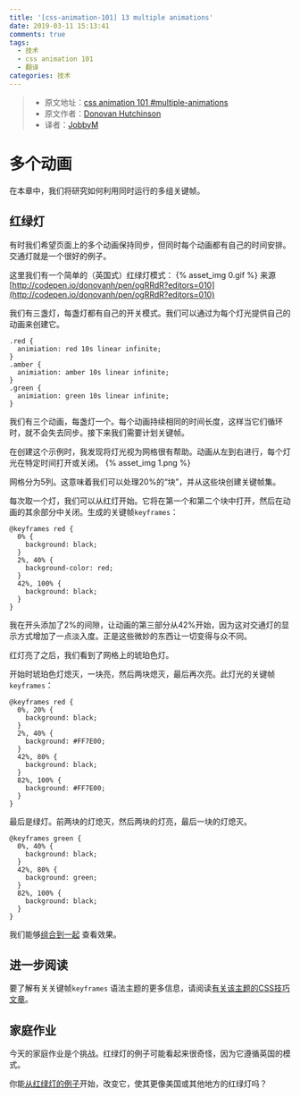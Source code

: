 ```yaml
---
title: '[css-animation-101] 13 multiple animations'
date: 2019-03-11 15:13:41
comments: true
tags:
  - 技术
  - css animation 101
  - 翻译
categories: 技术
---
```


> * 原文地址：[css animation 101 #multiple-animations](https://cssanimation.rocks/css-animation-101/#multiple-animations)
> * 原文作者：[Donovan Hutchinson](https://cssanimation.rocks/)
> * 译者：[JobbyM](https://github.com/JobbyM)

# 多个动画
在本章中，我们将研究如何利用同时运行的多组关键帧。

<!--more-->

## 红绿灯
有时我们希望页面上的多个动画保持同步，但同时每个动画都有自己的时间安排。交通灯就是一个很好的例子。

这里我们有一个简单的（英国式）红绿灯模式：
{% asset_img 0.gif %}
来源[http://codepen.io/donovanh/pen/ogRRdR?editors=010](http://codepen.io/donovanh/pen/ogRRdR?editors=010)

我们有三盏灯，每盏灯都有自己的开关模式。我们可以通过为每个灯光提供自己的动画来创建它。
```
.red {
  animiation: red 10s linear infinite;
}
.amber {
  animiation: amber 10s linear infinite;
}
.green {
  animiation: green 10s linear infinite;
}
```

我们有三个动画，每盏灯一个。每个动画持续相同的时间长度，这样当它们循环时，就不会失去同步。接下来我们需要计划关键帧。

在创建这个示例时，我发现将灯光视为网格很有帮助。动画从左到右进行，每个灯光在特定时间打开或关闭。
{% asset_img 1.png %}

网格分为5列。这意味着我们可以处理20%的“块”，并从这些块创建关键帧集。

每次取一个灯，我们可以从红灯开始。它将在第一个和第二个块中打开，然后在动画的其余部分中关闭。生成的关键帧`keyframes`：
```
@keyframes red {
  0% {
    background: black;
  }
  2%, 40% {
    background-color: red;
  }
  42%, 100% {
    background: black;
  }
}
```

我在开头添加了2%的间隙，让动画的第三部分从42%开始，因为这对交通灯的显示方式增加了一点淡入度。正是这些微妙的东西让一切变得与众不同。

红灯亮了之后，我们看到了网格上的琥珀色灯。

开始时琥珀色灯熄灭，一块亮，然后两块熄灭，最后再次亮。此灯光的关键帧`keyframes`：
```
@keyframes red {
  0%, 20% {
    background: black;
  }
  2%, 40% {
    background: #FF7E00;
  }
  42%, 80% {
    background: black;
  }
  82%, 100% {
    background: #FF7E00;
  }
}
```

最后是绿灯。前两块的灯熄灭，然后两块的灯亮，最后一块的灯熄灭。
```
@keyframes green {
  0%, 40% {
    background: black;
  }
  42%, 80% {
    background: green;
  }
  82%, 100% {
    background: black;
  }
}
```

我们能够[组合到一起](http://codepen.io/donovanh/pen/ogRRdR?editors=010) 查看效果。

## 进一步阅读
要了解有关关键帧`keyframes` 语法主题的更多信息，请阅读[有关该主题的CSS技巧文章](https://css-tricks.com/snippets/css/keyframe-animation-syntax/)。

## 家庭作业
今天的家庭作业是个挑战。红绿灯的例子可能看起来很奇怪，因为它遵循英国的模式。

你能[从红绿灯的例子](http://codepen.io/donovanh/pen/ogRRdR?editors=010)开始，改变它，使其更像美国或其他地方的红绿灯吗？
